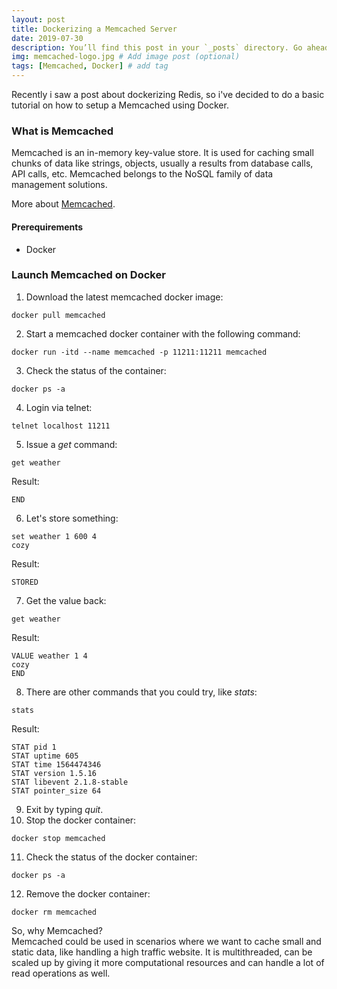 ```yaml
---
layout: post
title: Dockerizing a Memcached Server
date: 2019-07-30
description: You’ll find this post in your `_posts` directory. Go ahead and edit it and re-build the site to see your changes. # Add post description (optional)
img: memcached-logo.jpg # Add image post (optional)
tags: [Memcached, Docker] # add tag
---
```


Recently i saw a post about dockerizing Redis, so i've decided to do a basic tutorial on how to setup a Memcached using Docker.


### What is Memcached

Memcached is an in-memory key-value store. It is used for caching small chunks of data like strings, objects, usually a results from database calls, API calls, etc.  Memcached belongs to the NoSQL family of data management solutions.  

More about [Memcached](https://memcached.org).  

#### Prerequirements

* Docker

### Launch Memcached on Docker

1. Download the latest memcached docker image:  
```console  
docker pull memcached
```  
2. Start a memcached docker container with the following command:  
```console
docker run -itd --name memcached -p 11211:11211 memcached  
```  
3. Check the status of the container:  
```console  
docker ps -a  
```  
4. Login via telnet:  
```console  
telnet localhost 11211  
```  
5. Issue a *get* command:  
```console  
get weather  
```  
Result:  
```console  
END  
```  
6. Let's store something:  
```console  
set weather 1 600 4  
cozy  
```  
Result:  
```console  
STORED  
```  
7. Get the value back:  
```console  
get weather  
```  
Result:  
```console  
VALUE weather 1 4  
cozy  
END  
```  
8. There are other commands that you could try, like *stats*:  
```console  
stats  
```  
Result:  
```console  
STAT pid 1
STAT uptime 605
STAT time 1564474346
STAT version 1.5.16
STAT libevent 2.1.8-stable
STAT pointer_size 64  
```  
9. Exit by typing *quit*.  
10. Stop the docker container:  
```console  
docker stop memcached  
```  
11. Check the status of the docker container:  
```console  
docker ps -a  
```    
12. Remove the docker container:  
```console  
docker rm memcached  
```  

So, why Memcached?  
Memcached could be used in scenarios where we want to cache small and static data, like handling a high traffic website. It is multithreaded, can be scaled up by giving it more computational resources and can handle a lot of read operations as well.